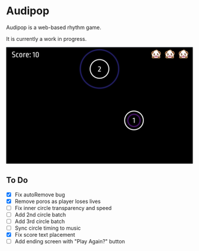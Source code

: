 # Audipop

Audipop is a web-based rhythm game. 

It is currently a work in progress. 

![Game Demo Screenshot](src/assets/game-demo-screenshot.png "Game Demo Screenshot")

## To Do 
- [x] Fix autoRemove bug
- [x] Remove poros as player loses lives  
- [ ] Fix inner circle transparency and speed
- [ ] Add 2nd circle batch
- [ ] Add 3rd circle batch 
- [ ] Sync circle timing to music
- [x] Fix score text placement
- [ ] Add ending screen with "Play Again?" button 

